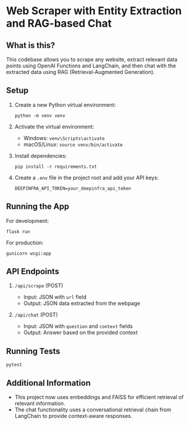 # Web Scraper with Entity Extraction and RAG-based Chat

## What is this?

This codebase allows you to scrape any website, extract relevant data points using OpenAI Functions and LangChain, and then chat with the extracted data using RAG (Retrieval-Augmented Generation).

## Setup

1. Create a new Python virtual environment:
   ```
   python -m venv venv
   ```

2. Activate the virtual environment:
   - Windows: `venv\Scripts\activate`
   - macOS/Linux: `source venv/bin/activate`

3. Install dependencies:
   ```
   pip install -r requirements.txt
   ```

4. Create a `.env` file in the project root and add your API keys:
   ```
   DEEPINFRA_API_TOKEN=your_deepinfra_api_token
   ```

## Running the App

For development:
```
flask run
```

For production:
```
gunicorn wsgi:app
```


## API Endpoints

1. `/api/scrape` (POST)
   - Input: JSON with `url` field
   - Output: JSON data extracted from the webpage

2. `/api/chat` (POST)
   - Input: JSON with `question` and `context` fields
   - Output: Answer based on the provided context

## Running Tests

```
pytest
```

## Additional Information

- This project now uses embeddings and FAISS for efficient retrieval of relevant information.
- The chat functionality uses a conversational retrieval chain from LangChain to provide context-aware responses.
